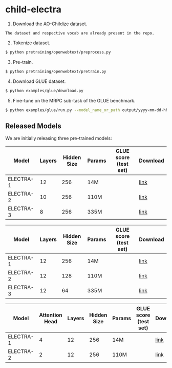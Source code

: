 # child-electra


1. Download the AO-Childize dataset.

``` 
The dataset and respective vocab are already present in the repo.
```

2. Tokenize dataset.

```bash
$ python pretraining/openwebtext/preprocess.py
```

3. Pre-train.

```bash
$ python pretraining/openwebtext/pretrain.py
```

4. Download GLUE dataset.

```bash
$ python examples/glue/download.py 
```

5. Fine-tune on the MRPC sub-task of the GLUE benchmark.

```bash
$ python examples/glue/run.py --model_name_or_path output/yyyy-mm-dd-hh-mm-ss/ckpt/200000
```


## Released Models

We are initially releasing three pre-trained models:

| Model | Layers | Hidden Size | Params | GLUE score (test set) | Download |
| --- | --- | --- | --- | ---  | --- |
| ELECTRA-1 | 12 | 256 | 14M |  | [link]() |
| ELECTRA-2 | 10 | 256 | 110M |  | [link]() |
| ELECTRA-3 |  8 | 256 | 335M |   | [link]() |


| Model | Layers | Hidden Size | Params | GLUE score (test set) | Download |
| --- | --- | --- | --- | ---  | --- |
| ELECTRA-1 | 12 | 256 | 14M |  | [link]() |
| ELECTRA-2 | 12 | 128 | 110M |  | [link]() |
| ELECTRA-3 |  12| 64 | 335M |   | [link]() |


| Model | Attention Head | Layers | Hidden Size | Params | GLUE score (test set) | Download |
| --- | --- | --- | --- | --- | ---  | --- |
| ELECTRA-1 |4 | 12 | 256 | 14M |  | [link]() |
| ELECTRA-2 | 2|12 | 256 | 110M |  | [link]() |


